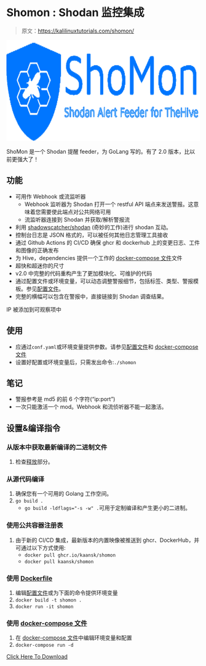 # Shomon : Shodan 监控集成

> 原文：<https://kalilinuxtutorials.com/shomon/>

[![](img/b0fb25c97da07851a0f0127b0a6f17d3.png)](https://blogger.googleusercontent.com/img/b/R29vZ2xl/AVvXsEilNMgxAkFjh0hy7bJ_OkXUMHpNdaw-G0eKzZwAX-GFCPDpbsIzG-EHK6m6sAypkcX8yJhQotcD3HUF2jQY1AEOc7skAUMm2PomsriLpgWoqUBT-Fa1n1J7BdLAEZ_Kx3WSkjifFdyDCnjHX8Ufl8rkTDpmX_zQHGNqN0F6V90NPvrbpgY1YnNo4Aon/s728/Shomon.png)

ShoMon 是一个 Shodan 提醒 feeder，为 GoLang 写的。有了 2.0 版本，比以前更强大了！

## 功能

*   可用作 Webhook 或流监听器
    *   Webhook 监听器为 Shodan 打开一个 restful API 端点来发送警报。这意味着您需要使此端点对公共网络可用
    *   流监听器连接到 Shodan 并获取/解析警报流
*   利用 [shadowscatcher/shodan](https://github.com/shadowscatcher/shodan) (奇妙的工作)进行 shodan 互动。
*   控制台日志是 JSON 格式的，可以被任何其他日志管理工具接收
*   通过 Github Actions 的 CI/CD 确保 ghcr 和 dockerhub 上的变更日志、工件和图像的正确发布
*   为 Hive，dependencies 提供一个工作的 [docker-compose 文件](https://github.com/KaanSK/shomon/blob/master/docker-compose.yml)文件
*   超快和超迷你的尺寸
*   v2.0 中完整的代码重构产生了更加模块化、可维护的代码
*   通过配置文件或环境变量，可以动态调整警报细节，包括标签、类型、警报模板。参见[配置文件](https://github.com/KaanSK/shomon/blob/master/conf.yaml)。
*   完整的横幅可以包含在警报中，直接链接到 Shodan 调查结果。

IP 被添加到可观察项中

## 使用

*   应通过`conf.yaml`或环境变量提供参数。请参见[配置文件](https://github.com/KaanSK/shomon/blob/master/conf.yaml)和 [docker-compose 文件](https://github.com/KaanSK/shomon/blob/master/docker-compose.yml)
*   设置好配置或环境变量后，只需发出命令:`./shomon`

## 笔记

*   警报参考是 md5 的前 6 个字符(“ip:port”)
*   一次只能激活一个 mod。Webhook 和流侦听器不能一起激活。

## 设置&编译指令

### 从版本中获取最新编译的二进制文件

1.  检查[释放](https://github.com/KaanSK/shomon/releases/latest)部分。

### 从源代码编译

1.  确保您有一个可用的 Golang 工作空间。
2.  `go build .`
    *   `go build -ldflags="-s -w" .`可用于定制编译和产生更小的二进制。

### 使用公共容器注册表

1.  由于新的 CI/CD 集成，最新版本的内置映像被推送到 ghcr、DockerHub，并可通过以下方式使用:
    *   `docker pull ghcr.io/kaansk/shomon`
    *   `docker pull kaansk/shomon`

### 使用 [Dockerfile](https://github.com/KaanSK/shomon/blob/master/Dockerfile)

1.  编辑[配置文件](https://github.com/KaanSK/shomon/blob/master/conf.yaml)或为下面的命令提供环境变量
2.  `docker build -t shomon .`
3.  `docker run -it shomon`

### 使用 [docker-compose 文件](https://github.com/KaanSK/shomon/blob/master/docker-compose.yml)

1.  在 [docker-compose 文件](https://github.com/KaanSK/shomon/blob/master/docker-compose.yml)中编辑环境变量和配置
2.  `docker-compose run -d`

[Click Here To Download](https://github.com/KaanSK/shomon)